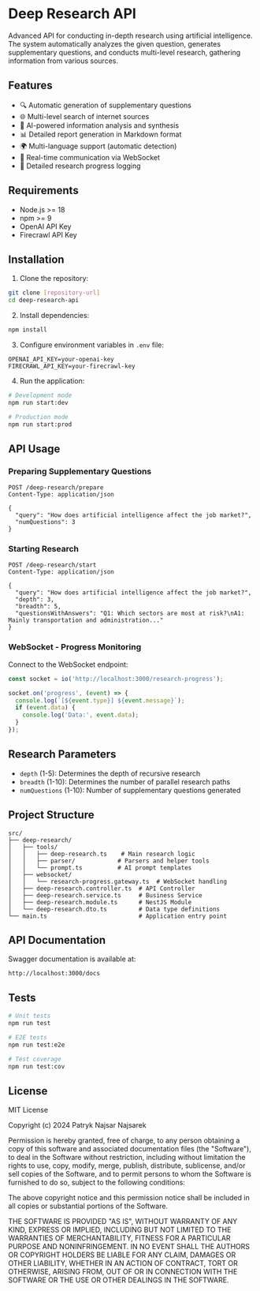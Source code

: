 # Deep Research API

Advanced API for conducting in-depth research using artificial intelligence. The system automatically analyzes the given question, generates supplementary questions, and conducts multi-level research, gathering information from various sources.

## Features

- 🔍 Automatic generation of supplementary questions
- 🌐 Multi-level search of internet sources
- 🤖 AI-powered information analysis and synthesis
- 📊 Detailed report generation in Markdown format
- 🌍 Multi-language support (automatic detection)
- 📡 Real-time communication via WebSocket
- 📝 Detailed research progress logging

## Requirements

- Node.js >= 18
- npm >= 9
- OpenAI API Key
- Firecrawl API Key

## Installation

1. Clone the repository:
```bash
git clone [repository-url]
cd deep-research-api
```

2. Install dependencies:
```bash
npm install
```

3. Configure environment variables in `.env` file:
```env
OPENAI_API_KEY=your-openai-key
FIRECRAWL_API_KEY=your-firecrawl-key
```

4. Run the application:
```bash
# Development mode
npm run start:dev

# Production mode
npm run start:prod
```

## API Usage

### Preparing Supplementary Questions

```http
POST /deep-research/prepare
Content-Type: application/json

{
  "query": "How does artificial intelligence affect the job market?",
  "numQuestions": 3
}
```

### Starting Research

```http
POST /deep-research/start
Content-Type: application/json

{
  "query": "How does artificial intelligence affect the job market?",
  "depth": 3,
  "breadth": 5,
  "questionsWithAnswers": "Q1: Which sectors are most at risk?\nA1: Mainly transportation and administration..."
}
```

### WebSocket - Progress Monitoring

Connect to the WebSocket endpoint:
```javascript
const socket = io('http://localhost:3000/research-progress');

socket.on('progress', (event) => {
  console.log(`[${event.type}] ${event.message}`);
  if (event.data) {
    console.log('Data:', event.data);
  }
});
```

## Research Parameters

- `depth` (1-5): Determines the depth of recursive research
- `breadth` (1-10): Determines the number of parallel research paths
- `numQuestions` (1-10): Number of supplementary questions generated

## Project Structure

```
src/
├── deep-research/
│   ├── tools/
│   │   ├── deep-research.ts    # Main research logic
│   │   ├── parser/            # Parsers and helper tools
│   │   └── prompt.ts          # AI prompt templates
│   ├── websocket/
│   │   └── research-progress.gateway.ts  # WebSocket handling
│   ├── deep-research.controller.ts  # API Controller
│   ├── deep-research.service.ts     # Business Service
│   ├── deep-research.module.ts      # NestJS Module
│   └── deep-research.dto.ts         # Data type definitions
└── main.ts                          # Application entry point
```

## API Documentation

Swagger documentation is available at:
```
http://localhost:3000/docs
```

## Tests

```bash
# Unit tests
npm run test

# E2E tests
npm run test:e2e

# Test coverage
npm run test:cov
```

## License

MIT License

Copyright (c) 2024 Patryk Najsar Najsarek

Permission is hereby granted, free of charge, to any person obtaining a copy
of this software and associated documentation files (the "Software"), to deal
in the Software without restriction, including without limitation the rights
to use, copy, modify, merge, publish, distribute, sublicense, and/or sell
copies of the Software, and to permit persons to whom the Software is
furnished to do so, subject to the following conditions:

The above copyright notice and this permission notice shall be included in all
copies or substantial portions of the Software.

THE SOFTWARE IS PROVIDED "AS IS", WITHOUT WARRANTY OF ANY KIND, EXPRESS OR
IMPLIED, INCLUDING BUT NOT LIMITED TO THE WARRANTIES OF MERCHANTABILITY,
FITNESS FOR A PARTICULAR PURPOSE AND NONINFRINGEMENT. IN NO EVENT SHALL THE
AUTHORS OR COPYRIGHT HOLDERS BE LIABLE FOR ANY CLAIM, DAMAGES OR OTHER
LIABILITY, WHETHER IN AN ACTION OF CONTRACT, TORT OR OTHERWISE, ARISING FROM,
OUT OF OR IN CONNECTION WITH THE SOFTWARE OR THE USE OR OTHER DEALINGS IN THE
SOFTWARE.
